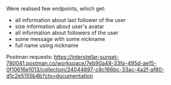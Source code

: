 Were realised few endpoints, which get:
- all information about last follower of the user
- size information about user's avatar
- all information about followers of the user
- some message with some nickname
- full name using nickname

Postman requests:
https://interstellar-sunset-780041.postman.co/workspace/7eb90a48-33fa-495d-ae15-0f10616e1013/collection/24044897-c8c166bc-33ac-4a2f-af80-d1c2e5155b4b?ctx=documentation

